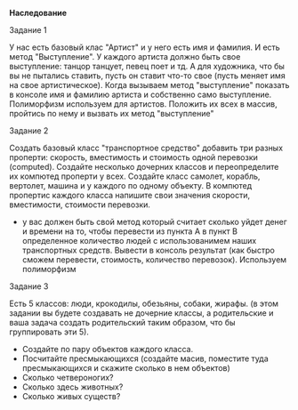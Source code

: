 **Наследование**

Задание 1

У нас есть базовый клас "Артист" и у него есть имя и фамилия. И есть метод "Выступление". У каждого артиста должно быть свое выступление: танцор танцует, певец поет и тд. А для художника, что бы вы не пытались ставить, пусть он ставит что-то свое (пусть меняет имя на свое артистическое). Когда вызываем метод "выступление" показать в консоле имя и фамилию артиста и собственно само выступление. Полиморфизм используем для артистов. Положить их всех в массив, пройтись по нему и вызвать их метод "выступление"

Задание 2

Создать базовый класс "транспортное средство"
добавить три разных проперти: скорость, вместимость и стоимость одной перевозки (computed).
Создайте несколько дочерних классов и переопределите их компютед проперти у всех.
Создайте класс самолет, корабль, вертолет, машина и у каждого по одному объекту.
В компютед пропертис каждого класса напишите свои значения скорости, вместимости, стоимости перевозки.
  + у вас должен быть свой метод который считает сколько уйдет денег и времени на то, чтобы перевести из пункта А в пункт В определенное количество людей с использованимем наших транспортных средств.
Вывести в консоль результат (как быстро сможем перевести, стоимость, количество перевозок). Используем полиморфизм

Задание 3

Есть 5 классов: люди, крокодилы, обезьяны, собаки, жирафы. (в этом задании вы будете создавать не дочерние классы, а родительские и ваша задача создать родительский таким образом, что бы группировать эти 5).
- Создайте по пару объектов каждого класса.
- Посчитайте пресмыкающихся (создайте масив, поместите туда пресмыкающихся и скажите сколько в нем объектов)
- Сколько четвероногих?
- Сколько здесь животных?
- Сколько живых существ?




